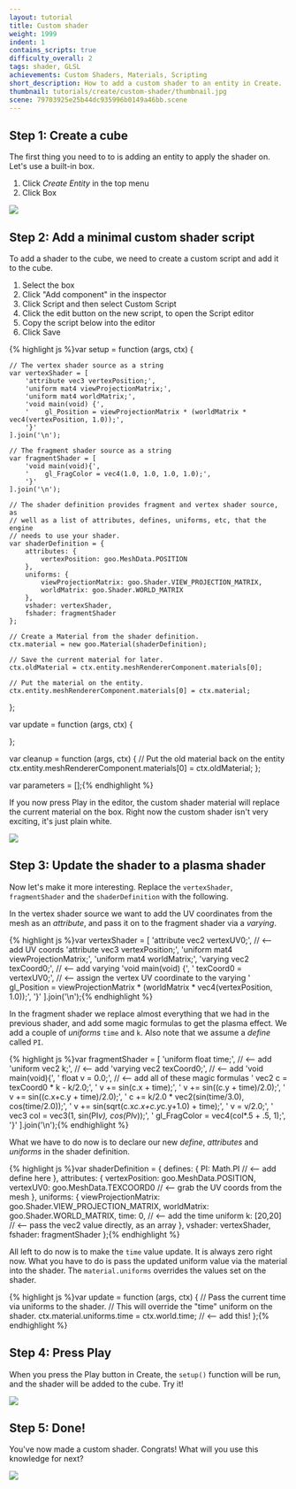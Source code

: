 ```yaml
---
layout: tutorial
title: Custom shader
weight: 1999
indent: 1
contains_scripts: true
difficulty_overall: 2
tags: shader, GLSL
achievements: Custom Shaders, Materials, Scripting
short_description: How to add a custom shader to an entity in Create.
thumbnail: tutorials/create/custom-shader/thumbnail.jpg
scene: 79703925e25b44dc935996b0149a46bb.scene
---
```

## Step 1: Create a cube

The first thing you need to to is adding an entity to apply the shader on. Let's use a built-in box.

1. Click *Create Entity* in the top menu
2. Click Box

![](no-shader.png)

## Step 2: Add a minimal custom shader script

To add a shader to the cube, we need to create a custom script and add it to the cube.

1. Select the box
2. Click "Add component" in the inspector
3. Click Script and then select Custom Script
4. Click the edit button on the new script, to open the Script editor
5. Copy the script below into the editor
6. Click Save

{% highlight js %}var setup = function (args, ctx) {

    // The vertex shader source as a string
    var vertexShader = [
        'attribute vec3 vertexPosition;',
        'uniform mat4 viewProjectionMatrix;',
        'uniform mat4 worldMatrix;',
        'void main(void) {',
        '    gl_Position = viewProjectionMatrix * (worldMatrix * vec4(vertexPosition, 1.0));',
        '}'
    ].join('\n');

    // The fragment shader source as a string
    var fragmentShader = [
        'void main(void){',
        '    gl_FragColor = vec4(1.0, 1.0, 1.0, 1.0);',
        '}'
    ].join('\n');

    // The shader definition provides fragment and vertex shader source, as
    // well as a list of attributes, defines, uniforms, etc, that the engine
    // needs to use your shader.
    var shaderDefinition = {
        attributes: {
            vertexPosition: goo.MeshData.POSITION
        },
        uniforms: {
            viewProjectionMatrix: goo.Shader.VIEW_PROJECTION_MATRIX,
            worldMatrix: goo.Shader.WORLD_MATRIX
        },
        vshader: vertexShader,
        fshader: fragmentShader
    };

    // Create a Material from the shader definition.
    ctx.material = new goo.Material(shaderDefinition);

    // Save the current material for later.
    ctx.oldMaterial = ctx.entity.meshRendererComponent.materials[0];

    // Put the material on the entity.
    ctx.entity.meshRendererComponent.materials[0] = ctx.material;
};

var update = function (args, ctx) {

};

var cleanup = function (args, ctx) {
    // Put the old material back on the entity
    ctx.entity.meshRendererComponent.materials[0] = ctx.oldMaterial;
};

var parameters = [];{% endhighlight %}

If you now press Play in the editor, the custom shader material will replace the current material on the box. Right now the custom shader isn't very exciting, it's just plain white.

![](empty-shader.png)

## Step 3: Update the shader to a plasma shader

Now let's make it more interesting. Replace the `vertexShader`, `fragmentShader` and the `shaderDefinition` with the following.

In the vertex shader source we want to add the UV coordinates from the mesh as an *attribute*, and pass it on to the fragment shader via a *varying*.

{% highlight js %}var vertexShader = [
    'attribute vec2 vertexUV0;',  // <-- add UV coords
    'attribute vec3 vertexPosition;',
    'uniform mat4 viewProjectionMatrix;',
    'uniform mat4 worldMatrix;',
    'varying vec2 texCoord0;',  // <-- add varying
    'void main(void) {',
    '    texCoord0 = vertexUV0;', // <-- assign the vertex UV coordinate to the varying
    '    gl_Position = viewProjectionMatrix * (worldMatrix * vec4(vertexPosition, 1.0));',
    '}'
].join('\n');{% endhighlight %}

In the fragment shader we replace almost everything that we had in the previous shader, and add some magic formulas to get the plasma effect. We add a couple of *uniforms* `time` and `k`. Also note that we assume a *define* called `PI`.

{% highlight js %}var fragmentShader = [
    'uniform float time;', // <-- add
    'uniform vec2 k;', // <-- add
    'varying vec2 texCoord0;', // <-- add
    'void main(void){',
    '    float v = 0.0;',  // <-- add all of these magic formulas
    '    vec2 c = texCoord0 * k - k/2.0;',
    '    v += sin(c.x + time);',
    '    v += sin((c.y + time)/2.0);',
    '    v += sin((c.x+c.y + time)/2.0);',
    '    c += k/2.0 * vec2(sin(time/3.0), cos(time/2.0));',
    '    v += sin(sqrt(c.x*c.x+c.y*c.y+1.0) + time);',
    '    v = v/2.0;',
    '    vec3 col = vec3(1, sin(PI*v), cos(PI*v));',
    '    gl_FragColor = vec4(col*.5 + .5, 1);',
    '}'
].join('\n');{% endhighlight %}

What we have to do now is to declare our new *define*, *attributes* and *uniforms* in the shader definition.

{% highlight js %}var shaderDefinition = {
    defines: {
        PI: Math.PI // <-- add define here
    },
    attributes: {
        vertexPosition: goo.MeshData.POSITION,
        vertexUV0: goo.MeshData.TEXCOORD0 // <-- grab the UV coords from the mesh
    },
    uniforms: {
        viewProjectionMatrix: goo.Shader.VIEW_PROJECTION_MATRIX,
        worldMatrix: goo.Shader.WORLD_MATRIX,
        time: 0, // <-- add the time uniform
        k: [20,20] // <-- pass the vec2 value directly, as an array
    },
    vshader: vertexShader,
    fshader: fragmentShader
};{% endhighlight %}

All left to do now is to make the `time` value update. It is always zero right now. What you have to do is pass the updated uniform value via the material into the shader. The `material.uniforms` overrides the values set on the shader.

{% highlight js %}var update = function (args, ctx) {
    // Pass the current time via uniforms to the shader.
    // This will override the "time" uniform on the shader.
    ctx.material.uniforms.time = ctx.world.time; // <-- add this!
};{% endhighlight %}

## Step 4: Press Play

When you press the Play button in Create, the `setup()` function will be run, and the shader will be added to the cube. Try it!

![](plasma-shader.png)

## Step 5: Done!

You've now made a custom shader. Congrats! What will you use this knowledge for next?

![](plasma.gif)